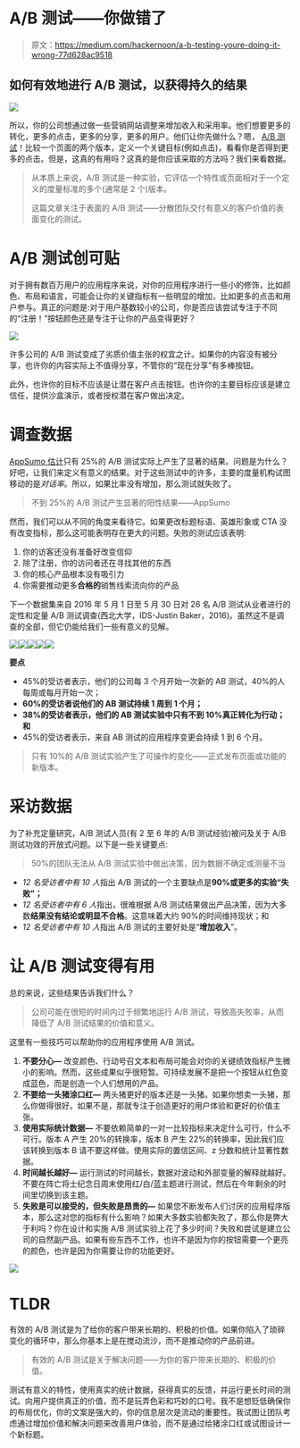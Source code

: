 # A/B 测试——你做错了

> 原文：<https://medium.com/hackernoon/a-b-testing-youre-doing-it-wrong-77d628ac9518>

## 如何有效地进行 A/B 测试，以获得持久的结果

![](img/8ffccc7709561ba3b533209ee97e9a73.png)

所以，你的公司想通过做一些营销网站调整来增加收入和采用率。他们想要更多的转化，更多的点击，更多的分享，更多的用户。他们让你先做什么？嗯， [A/B 测试](https://vwo.com/ab-testing/)！比较一个页面的两个版本，定义一个关键目标(例如点击)，看看你是否得到更多的点击。但是，这真的有用吗？这真的是你应该采取的方法吗？我们来看数据。

> 从本质上来说，A/B 测试是一种实验，它评估一个特性或页面相对于一个定义的度量标准的多个(通常是 2 个)版本。
> 
> 这篇文章关注于表面的 A/B 测试——分散团队交付有意义的客户价值的表面变化的测试。

# A/B 测试创可贴

对于拥有数百万用户的应用程序来说，对你的应用程序进行一些小的修饰，比如颜色、布局和语言，可能会让你的关键指标有一些明显的增加，比如更多的点击和用户参与。真正的问题是:对于用户基数较小的公司，你是否应该尝试专注于不同的“注册！”按钮颜色还是专注于让你的产品变得更好？

![](img/9e3561e91e0ecedd64183002016f081c.png)

许多公司的 A/B 测试变成了劣质价值主张的权宜之计。如果你的内容没有被分享，也许你的内容实际上不值得分享，不管你的“现在分享”有多棒按钮。

此外，也许你的目标不应该是让潜在客户点击按钮。也许你的主要目标应该是建立信任，提供沙盒演示，或者授权潜在客户做出决定。

# 调查数据

[AppSumo 估计](https://vwo.com/blog/a-b-testing-tips/)只有 25%的 A/B 测试实际上产生了显著的结果。问题是为什么？好吧，让我们来定义有意义的结果。对于这些测试中的许多，主要的度量机构试图移动的是*对话率*。所以，如果比率没有增加，那么测试就失败了。

> 不到 25%的 A/B 测试产生显著的阳性结果——AppSumo

然而，我们可以从不同的角度来看待它。如果更改标题标语、英雄形象或 CTA 没有改变指标，那么这可能表明存在更大的问题。失败的测试应该表明:

1.  你的访客还没有准备好改变信仰
2.  除了注册，你的访问者还在寻找其他的东西
3.  你的核心产品根本没有吸引力
4.  你需要推动更多**合格的**销售线索流向你的产品

下一个数据集来自 2016 年 5 月 1 日至 5 月 30 日对 26 名 A/B 测试从业者进行的定性和定量 A/B 测试调查(西北大学，IDS-Justin Baker，2016)。虽然这不是调查的全部，但它仍能给我们一些有意义的见解。

![](img/11eecd6d938d8ef1c0181803e590ab46.png)![](img/0ca4f2fc75f2958e4cd8f96b93b78d24.png)![](img/449e9bf9127cf6cea00a16a5b481ca8a.png)![](img/5214da6fec64d7af9a732790e0265c79.png)![](img/322caa7569b6fded32ef5b0ee8cdc22a.png)

**要点**

*   45%的受访者表示，他们的公司每 3 个月开始一次新的 AB 测试，40%的人每周或每月开始一次；
*   **60%的受访者说他们的 AB 测试持续 1 周到 1 个月；**
*   **38%的受访者表示，他们的 AB 测试实验中只有不到 10%真正转化为行动；和**
*   45%的受访者表示，来自 AB 测试的应用程序变更会持续 1 到 6 个月。

> 只有 10%的 A/B 测试实验产生了可操作的变化——正式发布页面或功能的新版本。

# 采访数据

为了补充定量研究，A/B 测试人员(有 2 至 6 年的 A/B 测试经验)被问及关于 A/B 测试功效的开放式问题。以下是一些关键要点:

> 50%的团队无法从 A/B 测试实验中做出决策，因为数据不确定或测量不当

*   *12 名受访者中有 10 人*指出 A/B 测试的一个主要缺点是**90%或更多的实验“失败”；**
*   *12 名受访者中有 6 人*指出，很难根据 A/B 测试结果做出产品决策，因为大多数**结果没有结论或明显不合格**。这意味着大约 90%的时间维持现状；和
*   *12 名受访者中有 10 人*指出 A/B 测试的主要好处是“**增加收入**”。

# 让 A/B 测试变得有用

总的来说，这些结果告诉我们什么？

> 公司可能在很短的时间内过于频繁地运行 A/B 测试，导致高失败率，从而降低了 A/B 测试结果的价值和意义。

这里有一些技巧可以帮助你的应用程序使用 A/B 测试。

1.  **不要分心—** 改变颜色、行动号召文本和布局可能会对你的关键绩效指标产生微小的影响。然而，这些成果似乎很短暂。可持续发展不是把一个按钮从红色变成蓝色，而是创造一个人们想用的产品。
2.  **不要给一头猪涂口红—** 两头猪更好的版本还是一头猪。如果你想卖一头猪，那么你做得很好。如果不是，那就专注于创造更好的用户体验和更好的价值主张。
3.  **使用实际统计数据—** 不要依赖简单的一对一比较指标来决定什么可行，什么不可行。版本 A 产生 20%的转换率，版本 B 产生 22%的转换率，因此我们应该转换到版本 B 请不要这样做。使用实际的置信区间、z 分数和统计显著性数据。
4.  **时间越长越好—** 运行测试的时间越长，数据对波动和外部变量的解释就越好。不要在阵亡将士纪念日周末使用红/白/蓝主题进行测试，然后在今年剩余的时间里切换到该主题。
5.  **失败是可以接受的，但失败是昂贵的—** 如果您不断发布人们讨厌的应用程序版本，那么这对您的指标有什么影响？如果大多数实验都失败了，那么你是弊大于利吗？你在设计和实施 A/B 测试实验上花了多少时间？失败和尝试是建立公司的自然副产品。如果有些东西不工作，也许不是因为你的按钮需要一个更亮的颜色，也许是因为你需要让你的功能更好。

![](img/32352822d56404fce46135689c73f082.png)

# TLDR

有效的 A/B 测试是为了给你的客户带来长期的、积极的价值。如果你陷入了琐碎变化的循环中，那么你基本上是在搅动流沙，而不是推动你的产品前进。

> 有效的 A/B 测试是关于解决问题——为你的客户带来长期的、积极的价值。

测试有意义的特性，使用真实的统计数据，获得真实的反馈，并运行更长时间的测试。向用户提供真正的价值，而不是玩弄色彩和巧妙的口号。我不是想贬低确保你的布局优化，你的文案是强大的，你的信息层次是流动的重要性。我试图让团队考虑通过增加价值和解决问题来改善用户体验，而不是通过给猪涂口红或试图设计一个新标题。